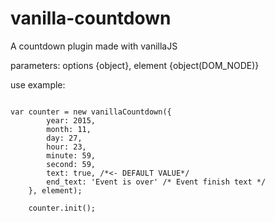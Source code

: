 # vanilla-countdown
A countdown plugin made with vanillaJS

parameters: options {object}, element {object(DOM_NODE)}

use example:

<pre><code>
var counter = new vanillaCountdown({
		year: 2015,
		month: 11,
		day: 27,
		hour: 23,
		minute: 59,
		second: 59,
		text: true, /*<- DEFAULT VALUE*/
		end_text: 'Event is over' /* Event finish text */
	}, element);
	
	counter.init();
</code></pre>
